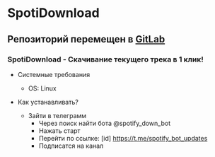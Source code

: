 # SpotiDownload
## Репозиторий перемещен в [GitLab](https://gitlab.com/KirMozor/SpotiDownload)
### SpotiDownload - Скачивание текущего трека в 1 клик! ###



+ Системные требования
  - OS: Linux

+ Как устанавливать?
  <pip install pyrogram tg-crypto>
  - Зайти в телеграмм
    - Через поиск найти бота @spotify_down_bot
    - Нажать старт
    - Перейти по ссылке: [id] https://t.me/spotify_bot_updates
    - Подписатся на канал
